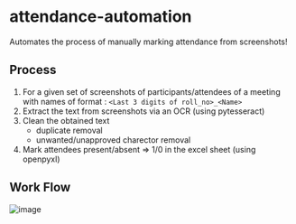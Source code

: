  # attendance-automation
Automates the process of manually marking attendance from screenshots! 

## Process
1. For a given set of screenshots of participants/attendees of a meeting with names of format :
`<Last 3 digits of roll_no>_<Name>`
2. Extract the text from screenshots via an OCR (using pytesseract) 
3. Clean the obtained text
   * duplicate removal
   * unwanted/unapproved charector removal 
4. Mark attendees present/absent => 1/0 in the excel sheet (using openpyxl)

## Work Flow
![image](https://user-images.githubusercontent.com/53619178/146436992-4dd266ad-b76b-44b9-88f5-284863e66d80.png)
